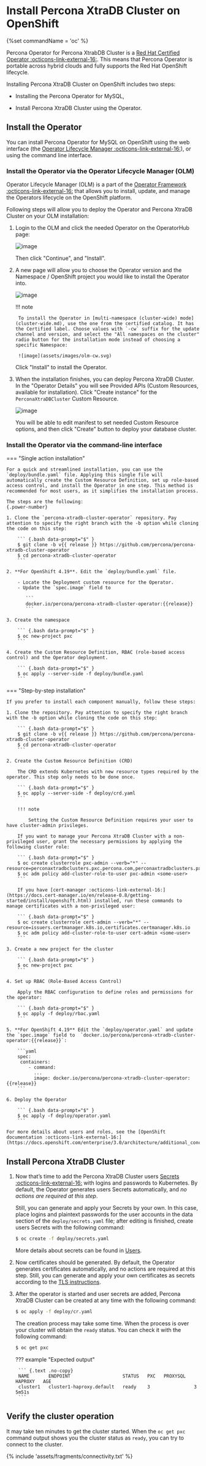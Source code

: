 # Install Percona XtraDB Cluster on OpenShift

{%set commandName = 'oc' %}

Percona Operator for Percona XtrabDB Cluster is a [Red Hat Certified Operator :octicons-link-external-16:](https://connect.redhat.com/en/partner-with-us/red-hat-openshift-certification). This means that Percona Operator is portable across hybrid clouds and fully supports the Red Hat OpenShift lifecycle.

Installing Percona XtraDB Cluster on OpenShift includes two steps:

* Installing the Percona Operator for MySQL,

* Install Percona XtraDB Cluster using the Operator.

## Install the Operator

You can install Percona Operator for MySQL on OpenShift using the web interface (the [Operator Lifecycle Manager :octicons-link-external-16:](https://docs.redhat.com/en/documentation/openshift_container_platform/4.2/html/operators/understanding-the-operator-lifecycle-manager-olm#olm-overview_olm)), or using the command line interface.

### Install the Operator via the Operator Lifecycle Manager (OLM)

Operator Lifecycle Manager (OLM) is a part of the [Operator Framework :octicons-link-external-16:](https://github.com/operator-framework) that allows you to install, update, and manage the Operators lifecycle on the OpenShift platform.

Following steps will allow you to deploy the Operator and Percona XtraDB Cluster on your OLM installation:

1. Login to the OLM and click the needed Operator on the OperatorHub page:

    ![image](assets/images/olm1.svg)

    Then click "Continue", and "Install".

2. A new page will allow you to choose the Operator version and the Namespace / OpenShift project you would like to install the Operator into.

    ![image](assets/images/olm2.svg)

    !!! note

        To install the Operator in [multi-namespace (cluster-wide) mode](cluster-wide.md), use the one from the certified catalog. It has the Certified label. Choose values with `-cw` suffix for the update channel and version, and select the "All namespaces on the cluster" radio button for the installation mode instead of choosing a specific Namespace:
        
        ![image](assets/images/olm-cw.svg)

    Click "Install" to install the Operator.

3. When the installation finishes, you can deploy Percona XtraDB Cluster. In the "Operator Details" you will see Provided APIs (Custom Resources, available for installation). Click "Create instance" for the `PerconaXtraDBCluster` Custom Resource.

    ![image](assets/images/olm3.svg)

    You will be able to edit manifest to set needed Custom Resource options, and then click "Create" button to deploy your database cluster.

### Install the Operator via the command-line interface

=== "Single action installation"

    For a quick and streamlined installation, you can use the `deploy/bundle.yaml` file. Applying this single file will automatically create the Custom Resource Definition, set up role-based access control, and install the Operator in one step. This method is recommended for most users, as it simplifies the installation process.
    
    The steps are the following:
    {.power-number}

    1. Clone the `percona-xtradb-cluster-operator` repository. Pay attention to specify the right branch with the -b option while cloning the code on this step:

        ``` {.bash data-prompt="$" }
        $ git clone -b v{{ release }} https://github.com/percona/percona-xtradb-cluster-operator
        $ cd percona-xtradb-cluster-operator
        ```
    
    2. **For OpenShift 4.19**. Edit the `deploy/bundle.yaml` file. 
    
        - Locate the Deployment custom resource for the Operator.
        - Update the `spec.image` field to 
           
           ```
           docker.io/percona/percona-xtradb-cluster-operator:{{release}}
           ```
    
    3. Create the namespace

        ``` {.bash data-prompt="$" }
        $ oc new-project pxc
        ```

    4. Create the Custom Resource Definition, RBAC (role-based access control) and the Operator deployment.

        ``` {.bash data-prompt="$" }
        $ oc apply --server-side -f deploy/bundle.yaml
        ```

=== "Step-by-step installation"

    If you prefer to install each component manually, follow these steps:

    1. Clone the repository. Pay attention to specify the right branch with the -b option while cloning the code on this step:

        ``` {.bash data-prompt="$" }
        $ git clone -b v{{ release }} https://github.com/percona/percona-xtradb-cluster-operator
        $ cd percona-xtradb-cluster-operator
        ```

    2. Create the Custom Resource Definition (CRD)

        The CRD extends Kubernetes with new resource types required by the operator. This step only needs to be done once.

        ``` {.bash data-prompt="$" }
        $ oc apply --server-side -f deploy/crd.yaml
        ```

        !!! note

            Setting the Custom Resource Definition requires your user to have cluster-admin privileges.

        If you want to manage your Percona XtraDB Cluster with a non-privileged user, grant the necessary permissions by applying the following cluster role:

        ``` {.bash data-prompt="$" }
        $ oc create clusterrole pxc-admin --verb="*" --resource=perconaxtradbclusters.pxc.percona.com,perconaxtradbclusters.pxc.percona.com/status,perconaxtradbclusterbackups.pxc.percona.com,perconaxtradbclusterbackups.pxc.percona.com/status,perconaxtradbclusterrestores.pxc.percona.com,perconaxtradbclusterrestores.pxc.percona.com/status
        $ oc adm policy add-cluster-role-to-user pxc-admin <some-user>
        ```

        If you have [cert-manager :octicons-link-external-16:](https://docs.cert-manager.io/en/release-0.8/getting-started/install/openshift.html) installed, run these commands to manage certificates with a non-privileged user:

        ``` {.bash data-prompt="$" }
        $ oc create clusterrole cert-admin --verb="*" --resource=issuers.certmanager.k8s.io,certificates.certmanager.k8s.io
        $ oc adm policy add-cluster-role-to-user cert-admin <some-user>
        ```

    3. Create a new project for the cluster

        ``` {.bash data-prompt="$" }
        $ oc new-project pxc
        ```

    4. Set up RBAC (Role-Based Access Control)

        Apply the RBAC configuration to define roles and permissions for the operator:

        ``` {.bash data-prompt="$" }
        $ oc apply -f deploy/rbac.yaml
        ```

    5. **For OpenShift 4.19** Edit the `deploy/operator.yaml` and update the `spec.image` field to  `docker.io/percona/percona-xtradb-cluster-operator:{{release}}`:

        ```yaml
        spec:
         containers:
            - command:
              ...
              image: docker.io/percona/percona-xtradb-cluster-operator:{{release}}
        ```
    
    6. Deploy the Operator

        ``` {.bash data-prompt="$" }
        $ oc apply -f deploy/operator.yaml
        ```

    For more details about users and roles, see the [OpenShift documentation :octicons-link-external-16:](https://docs.openshift.com/enterprise/3.0/architecture/additional_concepts/authorization.html).

## Install Percona XtraDB Cluster

1. Now that’s time to add the Percona XtraDB Cluster users [Secrets :octicons-link-external-16:](https://kubernetes.io/docs/concepts/configuration/secret/)
    with logins and passwords to Kubernetes. By default, the Operator generates
    users Secrets automatically, and *no actions are required at this step*.

    Still, you can generate and apply your Secrets by your own. In this case,
    place logins and plaintext passwords for the user accounts in the data
    section of the `deploy/secrets.yaml` file; after editing is finished, create
    users Secrets with the following command:

    ``` {.bash data-prompt="$" }
    $ oc create -f deploy/secrets.yaml
    ```

    More details about secrets can be found in [Users](users.md).

2. Now certificates should be generated. By default, the Operator generates
    certificates automatically, and no actions are required at this step. Still,
    you can generate and apply your own certificates as secrets according
    to the [TLS instructions](TLS.md).

3. After the operator is started and user secrets are added, Percona
    XtraDB Cluster can be created at any time with the following command:

    ``` {.bash data-prompt="$" }
    $ oc apply -f deploy/cr.yaml
    ```

    The creation process may take some time. When the process is over your
    cluster will obtain the `ready` status. You can check it with the following
    command:

    ``` {.bash data-prompt="$" }
    $ oc get pxc
    ```

    ??? example "Expected output"

        ``` {.text .no-copy}
        NAME       ENDPOINT                   STATUS   PXC   PROXYSQL   HAPROXY   AGE
        cluster1   cluster1-haproxy.default   ready    3                3         5m51s
        ```

## Verify the cluster operation

It may take ten minutes to get the cluster started. When the `oc get pxc`
command output shows you the cluster status as `ready`, you can try to connect
to the cluster.

{% include 'assets/fragments/connectivity.txt' %}
